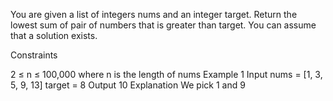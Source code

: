 You are given a list of integers nums and an integer target. Return the lowest sum of pair of numbers that is greater than target. You can assume that a solution exists.

Constraints

2 ≤ n ≤ 100,000 where n is the length of nums
Example 1
Input
nums = [1, 3, 5, 9, 13]
target = 8
Output
10
Explanation
We pick 1 and 9
